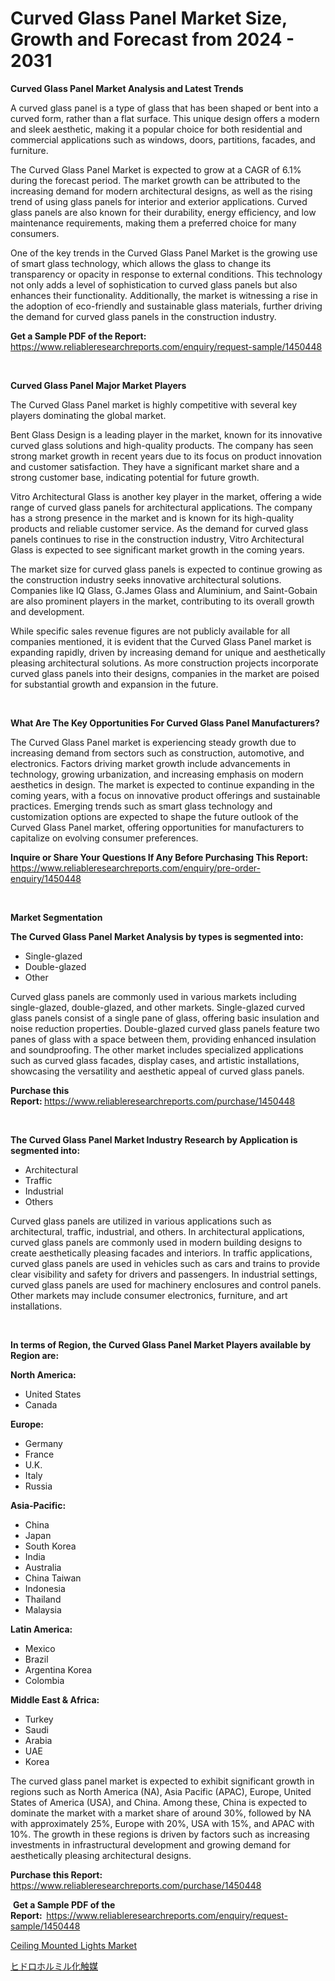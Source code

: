<p><h1>Curved Glass Panel Market Size, Growth and Forecast from 2024 - 2031</h1></p><p><strong>Curved Glass Panel Market Analysis and Latest Trends</strong></p>
<p><p>A curved glass panel is a type of glass that has been shaped or bent into a curved form, rather than a flat surface. This unique design offers a modern and sleek aesthetic, making it a popular choice for both residential and commercial applications such as windows, doors, partitions, facades, and furniture.</p><p>The Curved Glass Panel Market is expected to grow at a CAGR of 6.1% during the forecast period. The market growth can be attributed to the increasing demand for modern architectural designs, as well as the rising trend of using glass panels for interior and exterior applications. Curved glass panels are also known for their durability, energy efficiency, and low maintenance requirements, making them a preferred choice for many consumers.</p><p>One of the key trends in the Curved Glass Panel Market is the growing use of smart glass technology, which allows the glass to change its transparency or opacity in response to external conditions. This technology not only adds a level of sophistication to curved glass panels but also enhances their functionality. Additionally, the market is witnessing a rise in the adoption of eco-friendly and sustainable glass materials, further driving the demand for curved glass panels in the construction industry.</p></p>
<p><strong>Get a Sample PDF of the Report:&nbsp;</strong> <a href="https://www.reliableresearchreports.com/enquiry/request-sample/1450448">https://www.reliableresearchreports.com/enquiry/request-sample/1450448</a></p>
<p>&nbsp;</p>
<p><strong>Curved Glass Panel Major Market Players</strong></p>
<p><p>The Curved Glass Panel market is highly competitive with several key players dominating the global market. </p><p>Bent Glass Design is a leading player in the market, known for its innovative curved glass solutions and high-quality products. The company has seen strong market growth in recent years due to its focus on product innovation and customer satisfaction. They have a significant market share and a strong customer base, indicating potential for future growth.</p><p>Vitro Architectural Glass is another key player in the market, offering a wide range of curved glass panels for architectural applications. The company has a strong presence in the market and is known for its high-quality products and reliable customer service. As the demand for curved glass panels continues to rise in the construction industry, Vitro Architectural Glass is expected to see significant market growth in the coming years.</p><p>The market size for curved glass panels is expected to continue growing as the construction industry seeks innovative architectural solutions. Companies like IQ Glass, G.James Glass and Aluminium, and Saint-Gobain are also prominent players in the market, contributing to its overall growth and development.</p><p>While specific sales revenue figures are not publicly available for all companies mentioned, it is evident that the Curved Glass Panel market is expanding rapidly, driven by increasing demand for unique and aesthetically pleasing architectural solutions. As more construction projects incorporate curved glass panels into their designs, companies in the market are poised for substantial growth and expansion in the future.</p></p>
<p>&nbsp;</p>
<p><strong>What Are The Key Opportunities For Curved Glass Panel Manufacturers?</strong></p>
<p><p>The Curved Glass Panel market is experiencing steady growth due to increasing demand from sectors such as construction, automotive, and electronics. Factors driving market growth include advancements in technology, growing urbanization, and increasing emphasis on modern aesthetics in design. The market is expected to continue expanding in the coming years, with a focus on innovative product offerings and sustainable practices. Emerging trends such as smart glass technology and customization options are expected to shape the future outlook of the Curved Glass Panel market, offering opportunities for manufacturers to capitalize on evolving consumer preferences.</p></p>
<p><strong>Inquire or Share Your Questions If Any Before Purchasing This Report:</strong> <a href="https://www.reliableresearchreports.com/enquiry/pre-order-enquiry/1450448">https://www.reliableresearchreports.com/enquiry/pre-order-enquiry/1450448</a></p>
<p>&nbsp;</p>
<p><strong>Market Segmentation</strong></p>
<p><strong>The Curved Glass Panel Market Analysis by types is segmented into:</strong></p>
<p><ul><li>Single-glazed</li><li>Double-glazed</li><li>Other</li></ul></p>
<p><p>Curved glass panels are commonly used in various markets including single-glazed, double-glazed, and other markets. Single-glazed curved glass panels consist of a single pane of glass, offering basic insulation and noise reduction properties. Double-glazed curved glass panels feature two panes of glass with a space between them, providing enhanced insulation and soundproofing. The other market includes specialized applications such as curved glass facades, display cases, and artistic installations, showcasing the versatility and aesthetic appeal of curved glass panels.</p></p>
<p><strong>Purchase this Report:&nbsp;</strong><a href="https://www.reliableresearchreports.com/purchase/1450448">https://www.reliableresearchreports.com/purchase/1450448</a></p>
<p>&nbsp;</p>
<p><strong>The Curved Glass Panel Market Industry Research by Application is segmented into:</strong></p>
<p><ul><li>Architectural</li><li>Traffic</li><li>Industrial</li><li>Others</li></ul></p>
<p><p>Curved glass panels are utilized in various applications such as architectural, traffic, industrial, and others. In architectural applications, curved glass panels are commonly used in modern building designs to create aesthetically pleasing facades and interiors. In traffic applications, curved glass panels are used in vehicles such as cars and trains to provide clear visibility and safety for drivers and passengers. In industrial settings, curved glass panels are used for machinery enclosures and control panels. Other markets may include consumer electronics, furniture, and art installations.</p></p>
<p>&nbsp;</p>
<p><strong>In terms of Region, the Curved Glass Panel Market Players available by Region are:</strong></p>
<p>
    <p> <strong> North America: </strong>
        <ul>
            <li>United States</li>
            <li>Canada</li>
        </ul>
        </p> 
    <p> <strong> Europe: </strong>
        <ul>
            <li>Germany</li>
            <li>France</li>
            <li>U.K.</li>
            <li>Italy</li>
            <li>Russia</li>
        </ul>
        </p> 
    <p> <strong> Asia-Pacific: </strong>
        <ul>
            <li>China</li>
            <li>Japan</li>
            <li>South Korea</li>
            <li>India</li>
            <li>Australia</li>
            <li>China Taiwan</li>
            <li>Indonesia</li>
            <li>Thailand</li>
            <li>Malaysia</li>
        </ul>
        </p> 
    <p> <strong> Latin America: </strong>
        <ul>
            <li>Mexico</li>
            <li>Brazil</li>
            <li>Argentina Korea</li>
            <li>Colombia</li>
        </ul>
        </p> 
    <p> <strong> Middle East & Africa: </strong>
        <ul>
            <li>Turkey</li>
            <li>Saudi</li>
            <li>Arabia</li>
            <li>UAE</li>
            <li>Korea</li>
        </ul>
    </p>
    </p>
<p><p>The curved glass panel market is expected to exhibit significant growth in regions such as North America (NA), Asia Pacific (APAC), Europe, United States of America (USA), and China. Among these, China is expected to dominate the market with a market share of around 30%, followed by NA with approximately 25%, Europe with 20%, USA with 15%, and APAC with 10%. The growth in these regions is driven by factors such as increasing investments in infrastructural development and growing demand for aesthetically pleasing architectural designs.</p></p>
<p><strong>Purchase this Report: </strong><a href="https://www.reliableresearchreports.com/purchase/1450448">https://www.reliableresearchreports.com/purchase/1450448</a></p>
<p>&nbsp;<strong>Get a Sample PDF of the Report:&nbsp;&nbsp;</strong><a href="https://www.reliableresearchreports.com/enquiry/request-sample/1450448">https://www.reliableresearchreports.com/enquiry/request-sample/1450448</a></p>
<p><strong></strong></p>
<p><p><a href="https://github.com/ChiragRp1/Market-Research-Report-List-3/blob/main/ceiling-mounted-lights-market.md">Ceiling Mounted Lights Market</a></p><p><a href="https://github.com/wkuactfdzwizk06/Market-Research-Report-List-1/blob/main/96120345429.md">ヒドロホルミル化触媒</a></p></p>